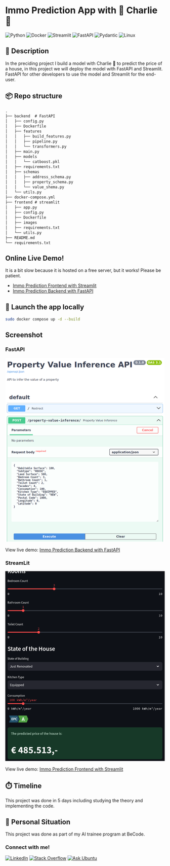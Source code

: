 # Immo Prediction App with 🦀 Charlie 🦀
![Python](https://img.shields.io/badge/python-3670A0?style=for-the-badge&logo=python&logoColor=ffdd54)
![Docker](https://img.shields.io/badge/Docker-2496ED?style=for-the-badge&logo=docker&logoColor=white)
![Streamlit](https://img.shields.io/badge/Streamlit-FF4B4B?style=for-the-badge&logo=streamlit&logoColor=white)
![FastAPI](https://img.shields.io/badge/FastAPI-009688?style=for-the-badge&logo=fastapi&logoColor=white)
![Pydantic](https://img.shields.io/badge/Pydantic-333?style=for-the-badge&logo=pydantic&logoColor=white)
![Linux](https://img.shields.io/badge/Linux-FCC624?style=for-the-badge&logo=linux&logoColor=black)

## 🏢 Description
In the preciding project I build a model with Charlie 🦀 to predict the price of a house, in this project we will 
deploy the model with FastAPI and Streamlit. FastAPI for other developers to use the model and Streamlit for the end-user.

## 📦 Repo structure
```
.
├── backend  # FastAPI
│   ├── config.py
│   ├── Dockerfile
│   ├── features
│   │   ├── build_features.py
│   │   ├── pipeline.py
│   │   └── transformers.py
│   ├── main.py
│   ├── models
│   │   └── catboost.pkl
│   ├── requirements.txt
│   ├── schemas
│   │   ├── address_schema.py
│   │   ├── property_schema.py
│   │   └── value_shema.py
│   └── utils.py
├── docker-compose.yml
├── frontend # streamlit
│   ├── app.py
│   ├── config.py
│   ├── Dockerfile
│   ├── images
│   ├── requirements.txt
│   └── utils.py
├── README.md
└── requirements.txt
```
## Online Live Demo!
It is a bit slow because it is hosted on a free server, but it works! Please be patient.
* [Immo Prediction Frontend with Streamlit](https://immo-eliza-streamlit.onrender.com)
* [Immo Prediction Backend with FastAPI](https://immo-eliza-app.onrender.com/)

## 🚀 Launch the app locally
```bash
sudo docker compose up -d --build
```
## Screenshot
### FastAPI
![FastAPI](./assets/fastAPI.png)

View live demo: [Immo Prediction Backend with FastAPI](https://immo-eliza-app.onrender.com/)
### StreamLit
![StreamLit](./assets/streamlit.png)

View live demo: [Immo Prediction Frontend with Streamlit](https://immo-eliza-streamlit.onrender.com)

## ⏱️ Timeline
This project was done in 5 days including studying the theory and implementing the code.

## 📌 Personal Situation
This project was done as part of my AI trainee program at BeCode.

### Connect with me!
[![LinkedIn](https://img.shields.io/badge/linkedin-%230077B5.svg?style=for-the-badge&logo=linkedin&logoColor=white)](https://www.linkedin.com/in/gerrit-geeraerts-143488141)
[![Stack Overflow](https://img.shields.io/badge/-Stackoverflow-FE7A16?style=for-the-badge&logo=stack-overflow&logoColor=white)](https://stackoverflow.com/users/10213635/gerrit-geeraerts)
[![Ask Ubuntu](https://img.shields.io/badge/Ask%20Ubuntu-dc461d?style=for-the-badge&logo=linux&logoColor=black)](https://askubuntu.com/users/1097288/gerrit-geeraerts)

